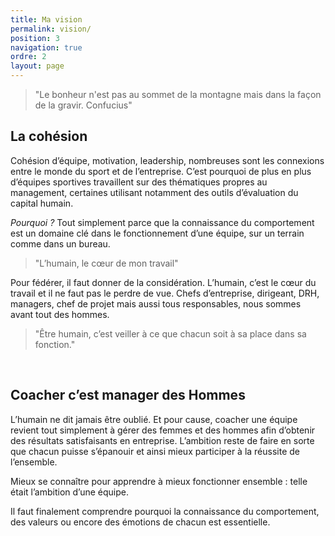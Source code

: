 ```yaml
---
title: Ma vision
permalink: vision/
position: 3
navigation: true
ordre: 2
layout: page
---
```


> "Le bonheur n'est pas au sommet de la montagne mais dans la façon de la gravir.
Confucius"

## La cohésion

Cohésion d’équipe, motivation, leadership, nombreuses sont les connexions entre le monde du sport et de l’entreprise. C’est pourquoi de plus en plus d’équipes sportives travaillent sur des thématiques propres au management, certaines utilisant notamment des outils d’évaluation du capital humain. 

*Pourquoi ?* Tout simplement parce que la connaissance du comportement est un domaine clé dans le fonctionnement d’une équipe, sur un terrain comme dans un bureau.
​

> "L’humain, le cœur de mon travail"
​

Pour fédérer, il faut donner de la considération. L’humain, c’est le cœur du travail et il ne faut pas le perdre de vue. Chefs d’entreprise, dirigeant, DRH, managers, chef de projet mais aussi tous responsables, nous sommes avant tout des hommes.

> "Être humain, c’est veiller à ce que chacun soit à sa place dans sa fonction."

​
## Coacher c’est manager des Hommes

L’humain ne dit jamais être oublié. Et pour cause, coacher une équipe revient tout simplement à gérer des femmes et des hommes afin d’obtenir des résultats satisfaisants en entreprise. L’ambition reste de faire en sorte que chacun puisse s’épanouir et ainsi mieux participer à la réussite de l’ensemble.
 
Mieux se connaître pour apprendre à mieux fonctionner ensemble : telle était l’ambition d’une équipe. 

Il faut finalement comprendre pourquoi la connaissance du comportement, des valeurs ou encore des émotions de chacun est essentielle.